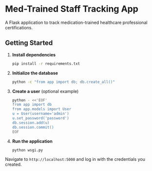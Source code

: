 # Med-Trained Staff Tracking App
A Flask application to track medication-trained healthcare professional certifications.

## Getting Started

1. **Install dependencies**

   ```bash
   pip install -r requirements.txt
   ```

2. **Initialize the database**

   ```bash
   python -c "from app import db; db.create_all()"
   ```

3. **Create a user** (optional example)

   ```bash
   python - <<'EOF'
   from app import db
   from app.models import User
   u = User(username='admin')
   u.set_password('password')
   db.session.add(u)
   db.session.commit()
   EOF
   ```

4. **Run the application**

   ```bash
   python wsgi.py
   ```

Navigate to `http://localhost:5000` and log in with the credentials you created.
